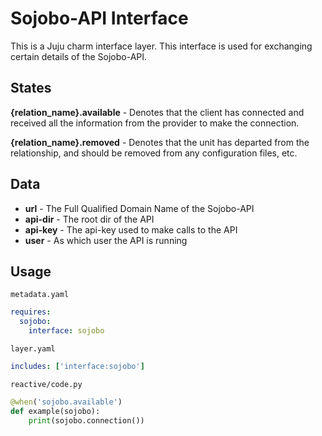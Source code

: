 # Sojobo-API Interface

This is a Juju charm interface layer. This interface is used for exchanging certain details of the Sojobo-API.

## States

**{relation_name}.available** - Denotes that the client has connected and received all the information from the provider to make the connection.

**{relation_name}.removed** - Denotes that the unit has departed from the relationship, and should be removed from any configuration files, etc.

## Data

- **url** - The Full Qualified Domain Name of the Sojobo-API
- **api-dir** - The root dir of the API
- **api-key** - The api-key used to make calls to the API
- **user** - As which user the API is running

## Usage

`metadata.yaml`

```yaml
requires:
  sojobo:
    interface: sojobo
```

`layer.yaml`

```yaml
includes: ['interface:sojobo']
```  

`reactive/code.py`

```python
@when('sojobo.available')
def example(sojobo):
    print(sojobo.connection())
```
